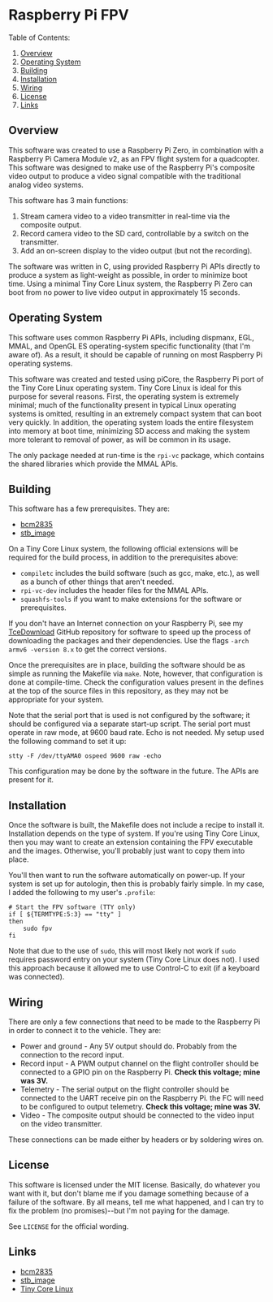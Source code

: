 # Raspberry Pi FPV

Table of Contents:

1. [Overview](#overview)
2. [Operating System](#operating-system)
3. [Building](#building)
4. [Installation](#installation)
4. [Wiring](#wiring)
5. [License](#license)
6. [Links](#links)

## Overview

This software was created to use a Raspberry Pi Zero, in combination with a
Raspberry Pi Camera Module v2, as an FPV flight system for a quadcopter. This
software was designed to make use of the Raspberry Pi's composite video output
to produce a video signal compatible with the traditional analog video systems.

This software has 3 main functions:

1. Stream camera video to a video transmitter in real-time via the composite
   output.
2. Record camera video to the SD card, controllable by a switch on the
   transmitter.
3. Add an on-screen display to the video output (but not the recording).

The software was written in C, using provided Raspberry Pi APIs directly to
produce a system as light-weight as possible, in order to minimize boot time.
Using a minimal Tiny Core Linux system, the Raspberry Pi Zero can boot from no
power to live video output in approximately 15 seconds.

## Operating System

This software uses common Raspberry Pi APIs, including dispmanx, EGL, MMAL, and
OpenGL ES operating-system specific functionality (that I'm aware of). As a
result, it should be capable of running on most Raspberry Pi operating systems.

This software was created and tested using piCore, the Raspberry Pi port of the
Tiny Core Linux operating system. Tiny Core Linux is ideal for this purpose for
several reasons. First, the operating system is extremely minimal; much of the
functionality present in typical Linux operating systems is omitted, resulting
in an extremely compact system that can boot very quickly. In addition, the
operating system loads the entire filesystem into memory at boot time,
minimizing SD access and making the system more tolerant to removal of power, as
will be common in its usage.

The only package needed at run-time is the `rpi-vc` package, which contains the
shared libraries which provide the MMAL APIs.

## Building

This software has a few prerequisites. They are:

- [bcm2835](http://www.airspayce.com/mikem/bcm2835/)
- [stb_image](http://github.com/nothings/stb)

On a Tiny Core Linux system, the following official extensions will be required
for the build process, in addition to the prerequisites above:

- `compiletc` includes the build software (such as gcc, make, etc.), as well
  as a bunch of other things that aren't needed.
- `rpi-vc-dev` includes the header files for the MMAL APIs.
- `squashfs-tools` if you want to make extensions for the software or
  prerequisites.

If you don't have an Internet connection on your Raspberry Pi, see my
[TceDownload](#todo) GitHub repository for software to speed up the process of
downloading the packages and their dependencies. Use the flags
`-arch armv6 -version 8.x` to get the correct versions.

Once the prerequisites are in place, building the software should be as simple
as running the Makefile via `make`. Note, however, that configuration is done at
compile-time. Check the configuration values present in the defines at the top
of the source files in this repository, as they may not be appropriate for your
system.

Note that the serial port that is used is not configured by the software; it
should be configured via a separate start-up script. The serial port must
operate in raw mode, at 9600 baud rate. Echo is not needed. My setup used the
following command to set it up:

```
stty -F /dev/ttyAMA0 ospeed 9600 raw -echo
```

This configuration may be done by the software in the future. The APIs are
present for it.

## Installation

Once the software is built, the Makefile does not include a recipe to install
it. Installation depends on the type of system. If you're using Tiny Core Linux,
then you may want to create an extension containing the FPV executable and the
images. Otherwise, you'll probably just want to copy them into place.

You'll then want to run the software automatically on power-up. If your system
is set up for autologin, then this is probably fairly simple. In my case, I
added the following to my user's `.profile`:

```
# Start the FPV software (TTY only)
if [ ${TERMTYPE:5:3} == "tty" ]
then
	sudo fpv
fi
```

Note that due to the use of `sudo`, this will most likely not work if `sudo`
requires password entry on your system (Tiny Core Linux does not). I used this
approach because it allowed me to use Control-C to exit (if a keyboard was
connected).

## Wiring

There are only a few connections that need to be made to the Raspberry Pi in
order to connect it to the vehicle. They are:

- Power and ground - Any 5V output should do. Probably from the connection to
  the record input.
- Record input - A PWM output channel on the flight controller should be
  connected to a GPIO pin on the Raspberry Pi. **Check this voltage; mine was 3V.**
- Telemetry - The serial output on the flight controller should be connected to
  the UART receive pin on the Raspberry Pi. the FC will need to be configured to
  output telemetry. **Check this voltage; mine was 3V.**
- Video - The composite output should be connected to the video input on the
  video transmitter.

These connections can be made either by headers or by soldering wires on.

## License

This software is licensed under the MIT license. Basically, do whatever you want
with it, but don't blame me if you damage something because of a failure of the
software. By all means, tell me what happened, and I can try to fix the
problem (no promises)--but I'm not paying for the damage.

See `LICENSE` for the official wording.

## Links

- [bcm2835](http://www.airspayce.com/mikem/bcm2835/)
- [stb_image](http://github.com/nothings/stb)
- [Tiny Core Linux](http://tinycorelinux.net/)
